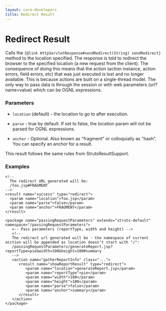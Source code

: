 ```yaml
---
layout: core-developers
title: Redirect Result
---
```


# Redirect Result

Calls the `{@link HttpServletResponse#sendRedirect(String) sendRedirect}` method to the location specified. The response is told to redirect the browser to the specified location (a new request from the client). The consequence of doing this means that the action (action instance, action errors, field errors, etc) that was just executed is lost and no longer available. This is because actions are built on a single-thread model. The only way to pass data is through the session or with web parameters (url?name=value) which can be OGNL expressions. 

### Parameters

- `location` (default) - the location to go to after execution.

- `parse` - true by default. If set to false, the location param will not be parsed for OGNL expressions.

- `anchor` - Optional. Also known as "fragment" or colloquially as "hash". You can specify an anchor for a result.

This result follows the same rules from StrutsResultSupport. 


### Examples

```
<!--
  The redirect URL generated will be:
  /foo.jsp#FRAGMENT
-->
<result name="success" type="redirect">
  <param name="location">foo.jsp</param>
  <param name="parse">false</param>
  <param name="anchor">FRAGMENT</param>
</result>
```

```
<package name="passingRequestParameters" extends="struts-default" namespace="/passingRequestParameters">
   <-- Pass parameters (reportType, width and height) -->
   <!--
   The redirect url generated will be - the namespace of current acction will be appended as location doesn't start with "/":
   /passingRequestParameters/generateReport.jsp?reportType=pie&width=100&height=100#summary
   -->
   <action name="gatherReportInfo" class="...">
      <result name="showReportResult" type="redirect">
         <param name="location">generateReport.jsp</param>
         <param name="reportType">pie</param>
         <param name="width">100</param>
         <param name="height">100</param>
         <param name="parse">false</param>
         <param name="anchor">summary</param>
      </result>
   </action>
</package>
```
